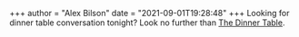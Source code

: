 +++
author = "Alex Bilson"
date = "2021-09-01T19:28:48"
+++
Looking for dinner table conversation tonight? Look no further than [The Dinner Table](https://waitbutwhy.com/table).
    